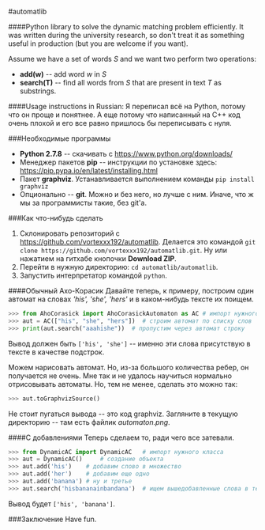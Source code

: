 #automatlib

####Python library to solve the dynamic matching problem efficiently. It was written during the university research, so don't treat it as something useful in production (but you are welcome if you want).

Assume we have a set of words *S* and we want two perform two operations:
- **add(w)** -- add word *w* in *S*
- **search(T)** -- find all words from *S* that are present in text *T* as substrings.

####Usage instructions in Russian:
Я переписал всё на Python, потому что он проще и понятнее. А еще потому что написанный на С++ код очень плохой и его все равно пришлось бы переписывать с нуля.

###Необходимые программы
- **Python 2.7.8** -- скачивать с https://www.python.org/downloads/
- Менеджер пакетов **pip** -- инструкции по установке здесь: https://pip.pypa.io/en/latest/installing.html
- Пакет **graphviz**. Устанавливается выполнением команды ```pip install graphviz```
- Опционально -- **git**. Можно и без него, но лучше с ним. Иначе, что ж мы за программисты такие, без git'а.

###Как что-нибудь сделать
1. Склонировать репозиторий с https://github.com/vortexxx192/automatlib. Делается это командой ```git clone https://github.com/vortexxx192/automatlib.git```. Ну или нажатием на гитхабе кнопочки **Download ZIP**.
2. Перейти в нужную директорию: ```cd automatlib/automatlib```. 
3. Запустить интерпретатор командой ```python```.

####Обычный Ахо-Корасик
Давайте теперь, к примеру, построим один автомат на словах *'his', 'she', 'hers'* и в каком-нибудь тексте их поищем.

```py
>>> from AhoCorasick import AhoCorasickAutomaton as AC # импорт нужного класса
>>> aut = AC(["his", "she", "hers"])  # строим автомат по списку слов
>>> print(aut.search("aaahishe"))  # пропустим через автомат строку
```
Вывод должен быть ```['his', 'she']``` -- именно эти слова присутствую в тексте в качестве подстрок.

Можем нарисовать автомат. Но, из-за большого количества ребер, он получается не очень. Мне так и не удалось научиться нормально отрисовывать автоматы. Но, тем не менее, сделать это можно так:
```py
>>> aut.toGraphvizSource()
```
Не стоит пугаться вывода -- это код graphviz. Загляните в текущую директорию -- там есть файлик *automaton.png*.

####С добавлениями
Теперь сделаем то, ради чего все затевали.
```py
>>> from DynamicAC import DynamicAC   # импорт нужного класса
>>> aut = DynamicAC()     # создание объекта
>>> aut.add('his')    # добавим слово в множество
>>> aut.add('her')    # добавим еще одно
>>> aut.add('banana') # ну и третье
>>> aut.search('hisbananainbandana')  # ищем вышедобавленные слова в тексте
```
Вывод будет ```['his', 'banana']```.

###Заключение
Have fun.
